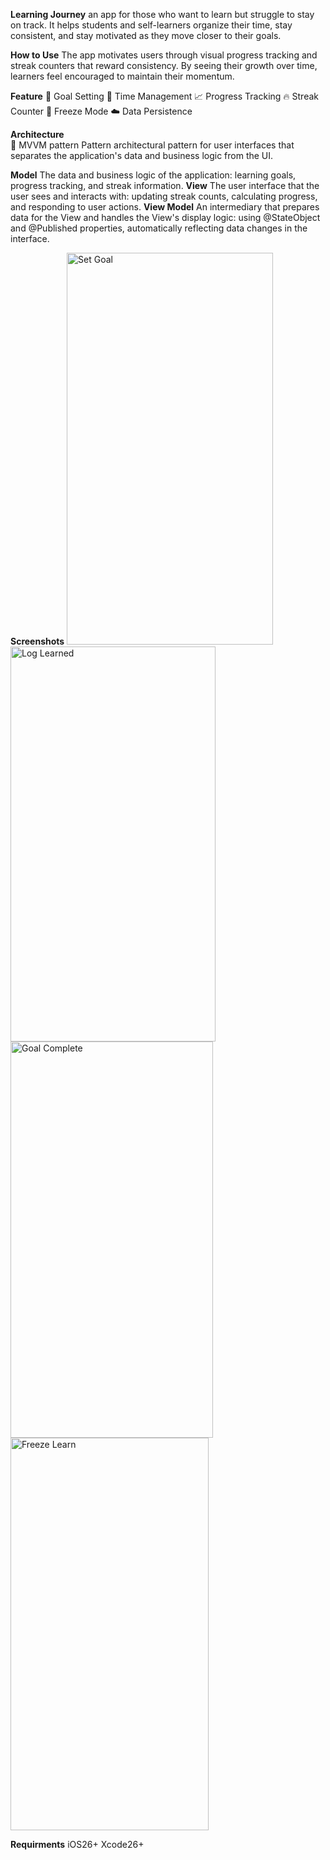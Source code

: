 **Learning Journey**
an app for those who want to learn but struggle to stay on track. 
It helps students and self-learners organize their time, stay consistent, and stay motivated as they move closer to their goals. 

**How to Use**
The app motivates users through visual progress tracking and streak counters that reward consistency. 
By seeing their growth over time, learners feel encouraged to maintain their momentum.

**Feature**
🎯 Goal Setting
📅 Time Management
📈 Progress Tracking
🔥 Streak Counter
🧊 Freeze Mode
☁️ Data Persistence

**Architecture**  
🧠 MVVM pattern Pattern
architectural pattern for user interfaces that separates the application's data and business logic from the UI.

**Model**
The data and business logic of the application: learning goals, progress tracking, and streak information.
**View**
The user interface that the user sees and interacts with: updating streak counts, calculating progress, and responding to user actions.
**View Model**
An intermediary that prepares data for the View and handles the View's display logic: using @StateObject and @Published properties, automatically reflecting data changes in the interface.

**Screenshots**
<img width="330" height="627" alt="Set Goal" src="https://github.com/user-attachments/assets/541464b9-84d4-4290-be6b-f49887a811a7" />
<img width="328" height="632" alt="Log Learned" src="https://github.com/user-attachments/assets/1d08456a-00bf-4d06-84fc-3049d0b05885" />
<img width="324" height="634" alt="Goal Complete" src="https://github.com/user-attachments/assets/d3d4ae09-2078-4272-89e7-28d4c09da732" />
<img width="317" height="628" alt="Freeze Learn" src="https://github.com/user-attachments/assets/8b568186-1b5d-4274-9673-cfe367b2442b" />

**Requirments**
iOS26+
Xcode26+

